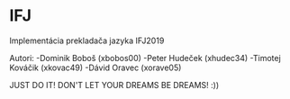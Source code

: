 # IFJ
Implementácia prekladača jazyka IFJ2019

Autori:
  -Dominik Boboš (xbobos00)
  -Peter Hudeček (xhudec34)
  -Timotej Kováčik (xkovac49)
  -Dávid Oravec (xorave05)
  
JUST DO IT! DON'T LET YOUR DREAMS BE DREAMS! 
:))
